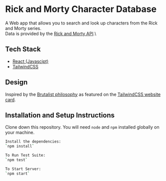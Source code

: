 # Rick and Morty Character Database

A Web app that allows you to search and look up characters from the Rick and Morty series.\
Data is provided by the [Rick and Morty API](https://rickandmortyapi.com/).\

## Tech Stack

- [React (Javascipt)](https://reactjs.org/)
- [TailwindCSS](https://tailwindcss.com/)

## Design

Inspired by the [Brutalist philosophy](https://dribbble.com/tags/brutalism) as featured on the [TailwindCSS website card](https://tailwindcss.com/#build-anything).

## Installation and Setup Instructions

Clone down this repository. You will need `node` and `npm` installed globally on your machine.

```bash
Install the dependencies:
`npm install`

To Run Test Suite:
`npm test`

To Start Server:
`npm start`

```
